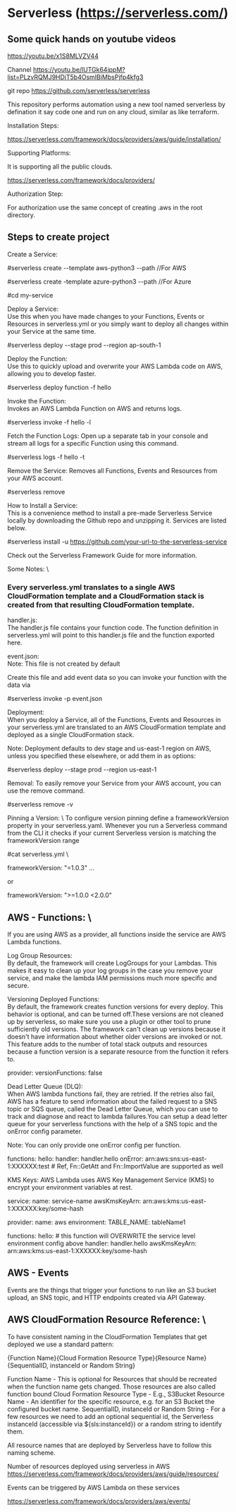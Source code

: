 # Serverless (https://serverless.com/)

## Some quick hands on youtube videos

https://youtu.be/x1S8MLVZV44

Channel https://youtu.be/lUTGk64jppM?list=PLzvRQMJ9HDiT5b4OsmIBiMbsPjfp4kfg3

git repo https://github.com/serverless/serverless

This repository performs automation using a new tool named serverless by defination it say code one and run on any cloud, similar as like terraform.

Installation Steps:

https://serverless.com/framework/docs/providers/aws/guide/installation/

Supporting Platforms:

It is supporting all the public clouds.

https://serverless.com/framework/docs/providers/

Authorization Step:

For authorization use the same concept of creating .aws in the root directory.

## Steps to create project

Create a Service:

#serverless create --template aws-python3 --path <my-service>   //For AWS

#serverless create -template azure-python3 --path <my-service>    //For Azure
  
#cd my-service

Deploy a Service: \
Use this when you have made changes to your Functions, Events or Resources in serverless.yml or you simply want to deploy all changes within your Service at the same time.

#serverless deploy --stage prod --region ap-south-1

Deploy the Function: \
Use this to quickly upload and overwrite your AWS Lambda code on AWS, allowing you to develop faster.

#serverless deploy function -f hello

Invoke the Function: \
Invokes an AWS Lambda Function on AWS and returns logs.

#serverless invoke -f hello -l

Fetch the Function Logs:
Open up a separate tab in your console and stream all logs for a specific Function using this command.

#serverless logs -f hello -t

Remove the Service: 
Removes all Functions, Events and Resources from your AWS account.

#serverless remove 

How to Install a Service: <br/>
This is a convenience method to install a pre-made Serverless Service locally by downloading the Github repo and unzipping it. Services are listed below.

#serverless install -u https://github.com/your-url-to-the-serverless-service

Check out the Serverless Framework Guide for more information.

Some Notes: \

### Every serverless.yml translates to a single AWS CloudFormation template and a CloudFormation stack is created from that resulting CloudFormation template.

handler.js: \
The handler.js file contains your function code. The function definition in serverless.yml will point to this handler.js file and the function exported here.

event.json: \
Note: This file is not created by default

Create this file and add event data so you can invoke your function with the data via 

#serverless invoke -p event.json

Deployment: \
When you deploy a Service, all of the Functions, Events and Resources in your serverless.yml are translated to an AWS CloudFormation template and deployed as a single CloudFormation stack.

Note: Deployment defaults to dev stage and us-east-1 region on AWS, unless you specified these elsewhere, or add them in as options:

#serverless deploy --stage prod --region us-east-1

Removal:
To easily remove your Service from your AWS account, you can use the remove command.

#serverless remove -v

Pinning a Version: \ 
To configure version pinning define a frameworkVersion property in your serverless.yaml. Whenever you run a Serverless command from the CLI it checks if your current Serverless version is matching the frameworkVersion range

#cat serverless.yml \

frameworkVersion: "=1.0.3" ...

or

frameworkVersion: ">=1.0.0 <2.0.0"

## AWS - Functions: \
If you are using AWS as a provider, all functions inside the service are AWS Lambda functions.

Log Group Resources: \
By default, the framework will create LogGroups for your Lambdas. This makes it easy to clean up your log groups in the case you remove your service, and make the lambda IAM permissions much more specific and secure.

Versioning Deployed Functions: \
By default, the framework creates function versions for every deploy. This behavior is optional, and can be turned off.These versions are not cleaned up by serverless, so make sure you use a plugin or other tool to prune sufficiently old versions. The framework can't clean up versions because it doesn't have information about whether older versions are invoked or not. This feature adds to the number of total stack outputs and resources because a function version is a separate resource from the function it refers to.

provider:
  versionFunctions: false
  
Dead Letter Queue (DLQ): \
When AWS lambda functions fail, they are retried. If the retries also fail, AWS has a feature to send information about the failed request to a SNS topic or SQS queue, called the Dead Letter Queue, which you can use to track and diagnose and react to lambda failures.You can setup a dead letter queue for your serverless functions with the help of a SNS topic and the onError config parameter.

Note: You can only provide one onError config per function.

functions:
  hello:
    handler: handler.hello
    onError: arn:aws:sns:us-east-1:XXXXXX:test # Ref, Fn::GetAtt and Fn::ImportValue are supported as well
    
KMS Keys:
AWS Lambda uses AWS Key Management Service (KMS) to encrypt your environment variables at rest.

service:
  name: service-name
  awsKmsKeyArn: arn:aws:kms:us-east-1:XXXXXX:key/some-hash

provider:
  name: aws
  environment:
    TABLE_NAME: tableName1

functions:
  hello: # this function will OVERWRITE the service level environment config above
    handler: handler.hello
    awsKmsKeyArn: arn:aws:kms:us-east-1:XXXXXX:key/some-hash
 
## AWS - Events
Events are the things that trigger your functions to run like an S3 bucket upload, an SNS topic, and HTTP endpoints created via API Gateway.

## AWS CloudFormation Resource Reference: \
To have consistent naming in the CloudFormation Templates that get deployed we use a standard pattern:

{Function Name}{Cloud Formation Resource Type}{Resource Name}{SequentialID, instanceId or Random String}

Function Name - This is optional for Resources that should be recreated when the function name gets changed. Those resources are also called function bound
Cloud Formation Resource Type - E.g., S3Bucket
Resource Name - An identifier for the specific resource, e.g. for an S3 Bucket the configured bucket name.
SequentialID, instanceId or Random String - For a few resources we need to add an optional sequential id, the Serverless instanceId (accessible via ${sls:instanceId}) or a random string to identify them.

All resource names that are deployed by Serverless have to follow this naming scheme. 

Number of resources deployed using serverless in AWS
https://serverless.com/framework/docs/providers/aws/guide/resources/

Events can be triggered by AWS Lambda on these services

https://serverless.com/framework/docs/providers/aws/events/



  






